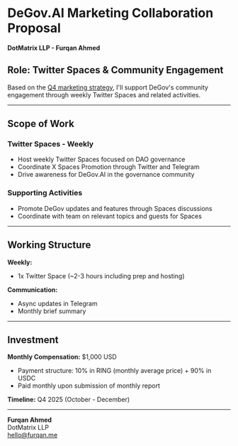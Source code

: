 # DeGov.AI Marketing Collaboration Proposal
**DotMatrix LLP - Furqan Ahmed**

## Role: Twitter Spaces & Community Engagement

Based on the [Q4 marketing strategy](https://docs.google.com/document/d/1jHRyWp1LHpEdjg23iGyN8l6ErLQHWLZsBpbAmgmMWAI/edit?tab=t.0#heading=h.gct2345syjqo), I'll support DeGov's community engagement through weekly Twitter Spaces and related activities.

---

## Scope of Work

### Twitter Spaces - Weekly
- Host weekly Twitter Spaces focused on DAO governance
- Coordinate X Spaces Promotion through Twitter and Telegram
- Drive awareness for DeGov.AI in the governance community

### Supporting Activities
- Promote DeGov updates and features through Spaces discussions
- Coordinate with team on relevant topics and guests for Spaces

---

## Working Structure

**Weekly:**
- 1x Twitter Space (~2-3 hours including prep and hosting)

**Communication:**
- Async updates in Telegram
- Monthly brief summary

---

## Investment

**Monthly Compensation:** $1,000 USD
- Payment structure: 10% in RING (monthly average price) + 90% in USDC
- Paid monthly upon submission of monthly report

**Timeline:** Q4 2025 (October - December)

---

**Furqan Ahmed**  
DotMatrix LLP  
hello@furqan.me
